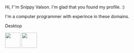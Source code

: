 Hi, I''m Snippy Valson. I'm glad that you found my profile. :)

I'm a computer programmer with experince in these domains.

Desktop 

<img src="https://github.com/dotnet/brand/blob/master/logo/dotnet-logo.svg" width="50" height="50"/>      <img src="https://github.com/dotnet/docs/blob/cb475ed45f881e9462e34764480d3b0ebce85e91/docs/images/hub/csharp.svg" width="50" height="50"/>
